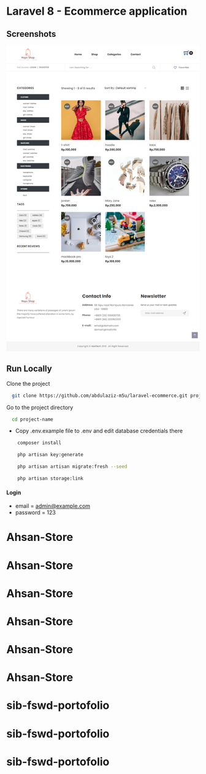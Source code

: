 # Laravel 8 - Ecommerce application

## Screenshots

![preview img](/preview.png)

## Run Locally

Clone the project

```bash
  git clone https://github.com/abdulaziz-m5u/laravel-ecommerce.git project-name
```

Go to the project directory

```bash
  cd project-name
```

-   Copy .env.example file to .env and edit database credentials there

```bash
    composer install
```

```bash
    php artisan key:generate
```

```bash
    php artisan artisan migrate:fresh --seed
```

```bash
    php artisan storage:link
```

#### Login

-   email = admin@example.com
-   password = 123
# Ahsan-Store
# Ahsan-Store
# Ahsan-Store
# Ahsan-Store
# Ahsan-Store
# Ahsan-Store
# sib-fswd-portofolio
# sib-fswd-portofolio
# sib-fswd-portofolio
